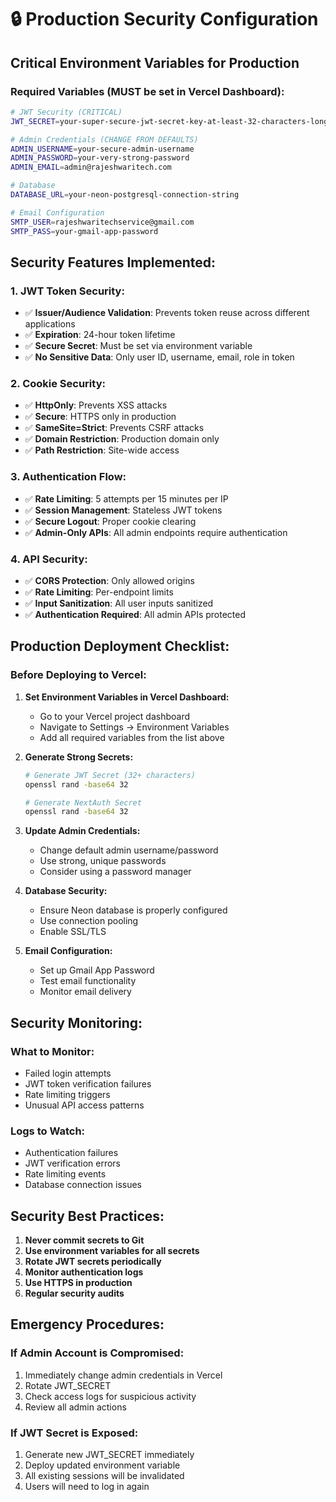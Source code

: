 # 🔒 Production Security Configuration

## **Critical Environment Variables for Production**

### **Required Variables (MUST be set in Vercel Dashboard):**

```bash
# JWT Security (CRITICAL)
JWT_SECRET=your-super-secure-jwt-secret-key-at-least-32-characters-long

# Admin Credentials (CHANGE FROM DEFAULTS)
ADMIN_USERNAME=your-secure-admin-username
ADMIN_PASSWORD=your-very-strong-password
ADMIN_EMAIL=admin@rajeshwaritech.com

# Database
DATABASE_URL=your-neon-postgresql-connection-string

# Email Configuration
SMTP_USER=rajeshwaritechservice@gmail.com
SMTP_PASS=your-gmail-app-password
```

## **Security Features Implemented:**

### **1. JWT Token Security:**
- ✅ **Issuer/Audience Validation**: Prevents token reuse across different applications
- ✅ **Expiration**: 24-hour token lifetime
- ✅ **Secure Secret**: Must be set via environment variable
- ✅ **No Sensitive Data**: Only user ID, username, email, role in token

### **2. Cookie Security:**
- ✅ **HttpOnly**: Prevents XSS attacks
- ✅ **Secure**: HTTPS only in production
- ✅ **SameSite=Strict**: Prevents CSRF attacks
- ✅ **Domain Restriction**: Production domain only
- ✅ **Path Restriction**: Site-wide access

### **3. Authentication Flow:**
- ✅ **Rate Limiting**: 5 attempts per 15 minutes per IP
- ✅ **Session Management**: Stateless JWT tokens
- ✅ **Secure Logout**: Proper cookie clearing
- ✅ **Admin-Only APIs**: All admin endpoints require authentication

### **4. API Security:**
- ✅ **CORS Protection**: Only allowed origins
- ✅ **Rate Limiting**: Per-endpoint limits
- ✅ **Input Sanitization**: All user inputs sanitized
- ✅ **Authentication Required**: All admin APIs protected

## **Production Deployment Checklist:**

### **Before Deploying to Vercel:**

1. **Set Environment Variables in Vercel Dashboard:**
   - Go to your Vercel project dashboard
   - Navigate to Settings → Environment Variables
   - Add all required variables from the list above

2. **Generate Strong Secrets:**
   ```bash
   # Generate JWT Secret (32+ characters)
   openssl rand -base64 32
   
   # Generate NextAuth Secret
   openssl rand -base64 32
   ```

3. **Update Admin Credentials:**
   - Change default admin username/password
   - Use strong, unique passwords
   - Consider using a password manager

4. **Database Security:**
   - Ensure Neon database is properly configured
   - Use connection pooling
   - Enable SSL/TLS

5. **Email Configuration:**
   - Set up Gmail App Password
   - Test email functionality
   - Monitor email delivery

## **Security Monitoring:**

### **What to Monitor:**
- Failed login attempts
- JWT token verification failures
- Rate limiting triggers
- Unusual API access patterns

### **Logs to Watch:**
- Authentication failures
- JWT verification errors
- Rate limiting events
- Database connection issues

## **Security Best Practices:**

1. **Never commit secrets to Git**
2. **Use environment variables for all secrets**
3. **Rotate JWT secrets periodically**
4. **Monitor authentication logs**
5. **Use HTTPS in production**
6. **Regular security audits**

## **Emergency Procedures:**

### **If Admin Account is Compromised:**
1. Immediately change admin credentials in Vercel
2. Rotate JWT_SECRET
3. Check access logs for suspicious activity
4. Review all admin actions

### **If JWT Secret is Exposed:**
1. Generate new JWT_SECRET immediately
2. Deploy updated environment variable
3. All existing sessions will be invalidated
4. Users will need to log in again
